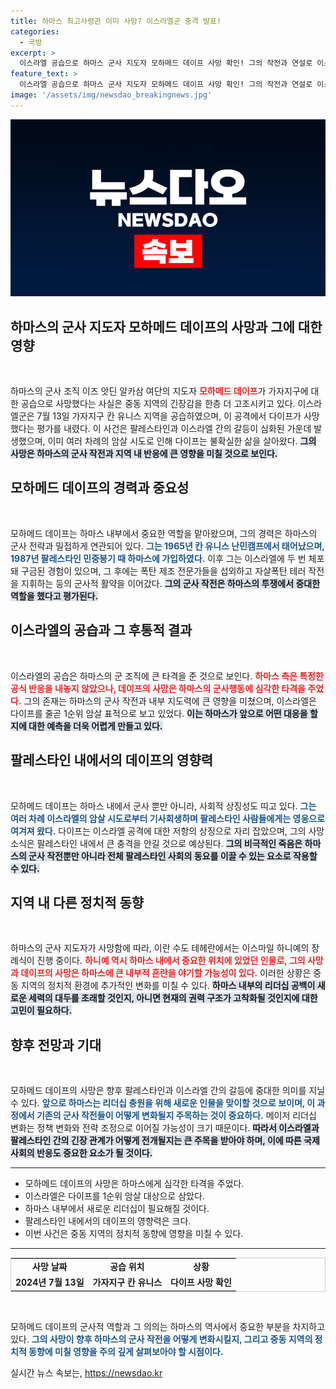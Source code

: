 ```yaml
---
title: 하마스 최고사령관 이미 사망? 이스라엘군 충격 발표!
categories:
  - 국방
excerpt: >
  이스라엘 공습으로 하마스 군사 지도자 모하메드 데이프 사망 확인! 그의 작전과 연설로 이스라엘과의 갈등 촉발, 전 세계가 주목하는 가운데, 중동의 변화가 예고된다. 클릭해서 자세히 알아보세요!
feature_text: >
  이스라엘 공습으로 하마스 군사 지도자 모하메드 데이프 사망 확인! 그의 작전과 연설로 이스라엘과의 갈등 촉발, 전 세계가 주목하는 가운데, 중동의 변화가 예고된다. 클릭해서 자세히 알아보세요!
image: '/assets/img/newsdao_breakingnews.jpg'
---
```


<p><img src="/assets/img/newsdao_breakingnews.jpg" alt="flaretime 속보" /></p>

<h2 data-ke-size="size26">하마스의 군사 지도자 모하메드 데이프의 사망과 그에 대한 영향</h2>

<p data-ke-size="size16">&nbsp;</p>

<p>하마스의 군사 조직 이즈 앗딘 알카삼 여단의 지도자 <b><span style="color: #ee2323;">모하메드 데이프</span></b>가 가자지구에 대한 공습으로 사망했다는 사실은 중동 지역의 긴장감을 한층 더 고조시키고 있다. 이스라엘군은 7월 13일 가자지구 칸 유니스 지역을 공습하였으며, 이 공격에서 다이프가 사망했다는 평가를 내렸다. 이 사건은 팔레스타인과 이스라엘 간의 갈등이 심화된 가운데 발생했으며, 이미 여러 차례의 암살 시도로 인해 다이프는 불확실한 삶을 살아왔다. <b><span style="background-color: #21538527;">그의 사망은 하마스의 군사 작전과 지역 내 반응에 큰 영향을 미칠 것으로 보인다.</span></b></p>

<h2 data-ke-size="size26">모하메드 데이프의 경력과 중요성</h2>

<p data-ke-size="size16">&nbsp;</p>

<p>모하메드 데이프는 하마스 내부에서 중요한 역할을 맡아왔으며, 그의 경력은 하마스의 군사 전략과 밀접하게 연관되어 있다. <b><span style="color: #1a5490;">그는 1965년 칸 유니스 난민캠프에서 태어났으며, 1987년 팔레스타인 민중봉기 때 하마스에 가입하였다.</span></b> 이후 그는 이스라엘에 두 번 체포돼 구금된 경험이 있으며, 그 후에는 폭탄 제조 전문가들을 섭외하고 자살폭탄 테러 작전을 지휘하는 등의 군사적 활약을 이어갔다. <b><span style="background-color: #21538527;">그의 군사 작전은 하마스의 투쟁에서 중대한 역할을 했다고 평가된다.</span></b></p>

<h2 data-ke-size="size26">이스라엘의 공습과 그 후통적 결과</h2>

<p data-ke-size="size16">&nbsp;</p>

<p>이스라엘의 공습은 하마스의 군 조직에 큰 타격을 준 것으로 보인다. <b><span style="color: #ee2323;">하마스 측은 특정한 공식 반응을 내놓지 않았으나, 데이프의 사망은 하마스의 군사행동에 심각한 타격을 주었다.</span></b> 그의 존재는 하마스의 군사 작전과 내부 지도력에 큰 영향을 미쳤으며, 이스라엘은 다이프를 줄곧 1순위 암살 표적으로 보고 있었다. <b><span style="background-color: #21538527;">이는 하마스가 앞으로 어떤 대응을 할지에 대한 예측을 더욱 어렵게 만들고 있다.</span></b></p>

<h2 data-ke-size="size26">팔레스타인 내에서의 데이프의 영향력</h2>

<p data-ke-size="size16">&nbsp;</p>

<p>모하메드 데이프는 하마스 내에서 군사 뿐만 아니라, 사회적 상징성도 띠고 있다. <b><span style="color: #1a5490;">그는 여러 차례 이스라엘의 암살 시도로부터 기사회생하며 팔레스타인 사람들에게는 영웅으로 여겨져 왔다.</span></b> 다이프는 이스라엘 공격에 대한 저항의 상징으로 자리 잡았으며, 그의 사망 소식은 팔레스타인 내에서 큰 충격을 안길 것으로 예상된다. <b><span style="background-color: #21538527;">그의 비극적인 죽음은 하마스의 군사 작전뿐만 아니라 전체 팔레스타인 사회의 동요를 이끌 수 있는 요소로 작용할 수 있다.</span></b></p>

<h2 data-ke-size="size26">지역 내 다른 정치적 동향</h2>

<p data-ke-size="size16">&nbsp;</p>

<p>하마스의 군사 지도자가 사망함에 따라, 이란 수도 테헤란에서는 이스마일 하니예의 장례식이 진행 중이다. <b><span style="color: #ee2323;">하니예 역시 하마스 내에서 중요한 위치에 있었던 인물로, 그의 사망과 데이프의 사망은 하마스에 큰 내부적 혼란을 야기할 가능성이 있다.</span></b> 이러한 상황은 중동 지역의 정치적 환경에 추가적인 변화를 미칠 수 있다. <b><span style="background-color: #21538527;">하마스 내부의 리더십 공백이 새로운 세력의 대두를 초래할 것인지, 아니면 현재의 권력 구조가 고착화될 것인지에 대한 고민이 필요하다.</span></b></p>

<h2 data-ke-size="size26">향후 전망과 기대</h2>

<p data-ke-size="size16">&nbsp;</p>

<p>모하메드 데이프의 사망은 향후 팔레스타인과 이스라엘 간의 갈등에 중대한 의미를 지닐 수 있다. <b><span style="color: #1a5490;">앞으로 하마스는 리더십 충원을 위해 새로운 인물을 맞이할 것으로 보이며, 이 과정에서 기존의 군사 작전들이 어떻게 변화될지 주목하는 것이 중요하다.</span></b> 메이저 리더십 변화는 정책 변화와 전략 조정으로 이어질 가능성이 크기 때문이다. <b><span style="background-color: #21538527;">따라서 이스라엘과 팔레스타인 간의 긴장 관계가 어떻게 전개될지는 큰 주목을 받아야 하며, 이에 따른 국제 사회의 반응도 중요한 요소가 될 것이다.</span></b></p>

<hr>

<ul>
  <li>모하메드 데이프의 사망은 하마스에게 심각한 타격을 주었다.</li>
  <li>이스라엘은 다이프를 1순위 암살 대상으로 삼았다.</li>
  <li>하마스 내부에서 새로운 리더십이 필요해질 것이다.</li>
  <li>팔레스타인 내에서의 데이프의 영향력은 크다.</li>
  <li>이번 사건은 중동 지역의 정치적 동향에 영향을 미칠 수 있다.</li>
</ul>

<hr>

<table style="width: 100%; border-collapse: collapse; border: 1px solid #ccc;">
  <tr>
    <td style="text-align: center; height: 17px;"><b>사망 날짜</b></td>
    <td style="text-align: center; height: 17px;"><b>공습 위치</b></td>
    <td style="text-align: center; height: 17px;"><b>상황</b></td>
  </tr>
  <tr>
    <td style="text-align: center; height: 17px;"><b>2024년 7월 13일</b></td>
    <td style="text-align: center; height: 17px;"><b>가자지구 칸 유니스</b></td>
    <td style="text-align: center; height: 17px;"><b>다이프 사망 확인</b></td>
  </tr>
</table>

<p data-ke-size="size16">&nbsp;</p>

<p>모하메드 데이프의 군사적 역할과 그 의의는 하마스의 역사에서 중요한 부분을 차지하고 있다. <b><span style="color: #1a5490;">그의 사망이 향후 하마스의 군사 작전을 어떻게 변화시킬지, 그리고 중동 지역의 정치적 동향에 미칠 영향을 주의 깊게 살펴보아야 할 시점이다.</span></b></p>
실시간 뉴스 속보는, <a href="https://newsdao.kr" rel="dofollow">https://newsdao.kr</a>


